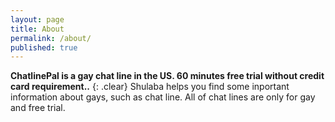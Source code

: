 ```yaml
---
layout: page
title: About
permalink: /about/
published: true
---
```


**ChatlinePal is a gay chat line in the US. 60 minutes free trial without credit card requirement..** 
{: .clear}
Shulaba helps you find some inportant information about gays, such as chat line. All of chat lines are only for gay and free trial.
